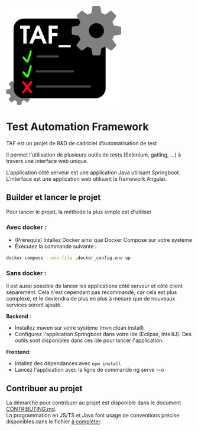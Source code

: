 ![Logo taf](./logo_taf.png)

# Test Automation Framework
TAF est un projet de R&amp;D de cadriciel d’automatisation de test


Il permet l'utilisation de plusieurs outils de tests (Selenium, gatling, ...) à travers une interface web unique.

L'application côté serveur est une application Java utilisant Springboot.
L'interface est une application web utilisant le framework Angular.

## Builder et lancer le projet

Pour lancer le projet, la méthode la plus simple est d'utiliser

### Avec docker :

- (Prérequis) Intallez Docker ainsi que Docker Compose sur votre système
- Éxécutez la commande suivante :
```bash
docker compose --env-file .docker_config.env up
```

### Sans docker :

Il est aussi possible de lancer les applications côté serveur et côté client séparement. Cela n'est cependant pas recommandé, car cela est plus complexe, et le deviendra de plus en plus à mesure que de nouveaux services seront ajouté.

**Backend** : 
- Installez maven sur votre système (mvn clean install)
- Configurez l'application Springboot dans votre ide (Eclipse, IntelliJ). Des outils sont disponibles dans ces ide pour lancer l'application.

**Frontend:**
- Intallez des dépendances avec `npm install`
- Lancez l'application avec la ligne de commande
ng serve --o

## Contribuer au projet

La démarche pour contribuer au projet est disponible dans le document [CONTRIBUTING.md](./CONTRIBUTING.md).  
La programmation en JS/TS et Java font usage de conventions précise disponibles dans le fichier [à compléter](./CONTRIBUTING.md).

